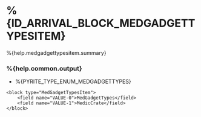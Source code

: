 # %{ID_ARRIVAL_BLOCK_MEDGADGETTYPESITEM}

%{help.medgadgettypesitem.summary}

### %{help.common.output}

-   %{PYRITE_TYPE_ENUM_MEDGADGETTYPES}

```
<block type="MedGadgetTypesItem">
    <field name="VALUE-0">MedGadgetTypes</field>
    <field name="VALUE-1">MedicCrate</field>
</block>
```
